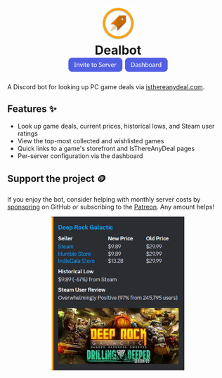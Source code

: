 <h1 align="center">
  <img src="apps/web/public/avatar.png" width="75" /><br>
  Dealbot<br>
  <a href="https://discord.com/api/oauth2/authorize?client_id=722942824999288924&permissions=274877925376&scope=bot"><img src="resources/invite_to_server.png" height="32" /></a> <a href="https://dealbot.acdvs.dev/dashboard"><img src="resources/dashboard.png" height="32" /></a>
</h1>

A Discord bot for looking up PC game deals via [isthereanydeal.com][itad-link].

## Features ✨

- Look up game deals, current prices, historical lows, and Steam user ratings
- View the top-most collected and wishlisted games
- Quick links to a game's storefront and IsThereAnyDeal pages
- Per-server configuration via the dashboard

## Support the project 🪙

If you enjoy the bot, consider helping with monthly server costs by [sponsoring][sponsor-link] on GitHub or subscribing to the [Patreon][patreon-link]. Any amount helps!

<div align="center">
  <img src="apps/web/public/example.png" height="350" />
</div>

[itad-link]: https://isthereanydeal.com
[dashboard-link]: https://dealbot.acdvs.dev/dashboard
[sponsor-link]: https://github.com/sponsors/acdvs
[patreon-link]: https://patreon.com/acdvs
